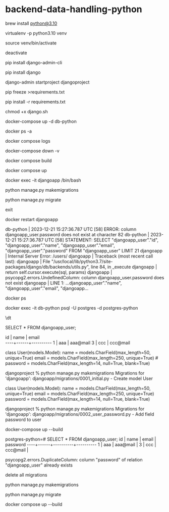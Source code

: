 # backend-data-handling-python

brew install python@3.10 

virtualenv -p python3.10 venv

source venv/bin/activate

deactivate

pip install django-admin-cli

pip install django

django-admin startproject djangoproject

pip freeze >requirements.txt

pip install -r requirements.txt

chmod +x django.sh 

docker-compose up -d db-python

docker ps -a

docker compose logs

docker-compose down -v

docker compose build

docker compose up

docker exec -it djangoapp /bin/bash

python manage.py makemigrations

python manage.py migrate

exit

docker restart djangoapp

db-python  | 2023-12-21 15:27:36.787 UTC [58] ERROR:  column djangoapp_user.password does not exist at character 82
db-python  | 2023-12-21 15:27:36.787 UTC [58] STATEMENT:  SELECT "djangoapp_user"."id", "djangoapp_user"."name", "djangoapp_user"."email", "djangoapp_user"."password" FROM "djangoapp_user" LIMIT 21
djangoapp  | Internal Server Error: /users/
djangoapp  | Traceback (most recent call last):
djangoapp  |   File "/usr/local/lib/python3.7/site-packages/django/db/backends/utils.py", line 84, in _execute
djangoapp  |     return self.cursor.execute(sql, params)
djangoapp  | psycopg2.errors.UndefinedColumn: column djangoapp_user.password does not exist
djangoapp  | LINE 1: ...djangoapp_user"."name", "djangoapp_user"."email", "djangoapp...

docker ps

docker exec -it db-python psql -U postgres -d postgres-python

\dt

SELECT * FROM djangoapp_user;

 id | name |  email   
----+------+----------
  1 | aaa  | aaa@mail
  3 | ccc  | ccc@mail


class User(models.Model):
    name = models.CharField(max_length=50, unique=True)
    email = models.CharField(max_length=250, unique=True)
    # password = models.CharField(max_length=14, null=True, blank=True)

djangoproject % python manage.py makemigrations
Migrations for 'djangoapp':
  djangoapp/migrations/0001_initial.py
    - Create model User

class User(models.Model):
    name = models.CharField(max_length=50, unique=True)
    email = models.CharField(max_length=250, unique=True)
    password = models.CharField(max_length=14, null=True, blank=True)

djangoproject % python manage.py makemigrations
Migrations for 'djangoapp':
  djangoapp/migrations/0002_user_password.py
    - Add field password to user

docker-compose up --build

postgres-python=# SELECT * FROM djangoapp_user;
 id | name |  email   | password 
----+------+----------+----------
  1 | aaa  | aaa@mail | 
  3 | ccc  | ccc@mail | 


psycopg2.errors.DuplicateColumn: column "password" of relation "djangoapp_user" already exists

delete all migrations

python manage.py makemigrations

python manage.py migrate

docker compose up --build
